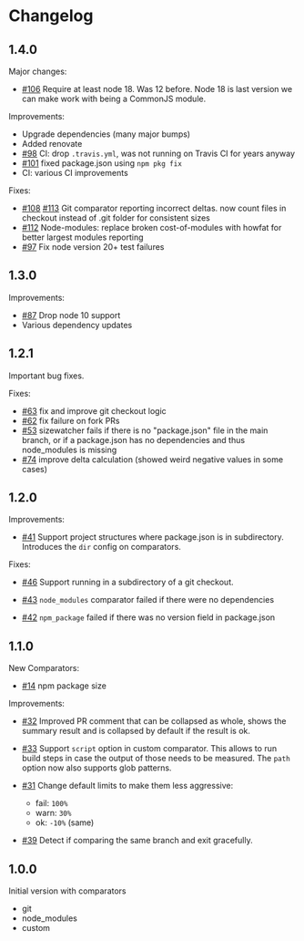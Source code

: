 # Changelog

## 1.4.0

Major changes:

- [#106](https://github.com/adobe/sizewatcher/issues/106) Require at least node 18. Was 12 before. Node 18 is last version we can make work with being a CommonJS module.

Improvements:

- Upgrade dependencies (many major bumps)
- Added renovate
- [#98](https://github.com/adobe/sizewatcher/pull/98) CI: drop `.travis.yml`, was not running on Travis CI for years anyway
- [#101](https://github.com/adobe/sizewatcher/pull/101) fixed package.json using `npm pkg fix`
- CI: various CI improvements

Fixes:

- [#108](https://github.com/adobe/sizewatcher/pull/108) [#113](https://github.com/adobe/sizewatcher/pull/113) Git comparator reporting incorrect deltas. now count files in checkout instead of .git folder for consistent sizes
- [#112](https://github.com/adobe/sizewatcher/pull/112) Node-modules: replace broken cost-of-modules with howfat for better largest modules reporting
- [#97](https://github.com/adobe/sizewatcher/pull/97) Fix node version 20+ test failures

## 1.3.0

Improvements:

- [#87](https://github.com/adobe/sizewatcher/issues/87) Drop node 10 support
- Various dependency updates

## 1.2.1

Important bug fixes.

Fixes:

- [#63](https://github.com/adobe/sizewatcher/issues/63) fix and improve git checkout logic
- [#62](https://github.com/adobe/sizewatcher/issues/62) fix failure on fork PRs
- [#53](https://github.com/adobe/sizewatcher/issues/53) sizewatcher fails if there is no "package.json" file in the main branch, or if a package.json has no dependencies and thus node_modules is missing
- [#74](https://github.com/adobe/sizewatcher/issues/74) improve delta calculation (showed weird negative values in some cases)

## 1.2.0

Improvements:

- [#41](https://github.com/adobe/sizewatcher/issues/41) Support project structures where package.json is in subdirectory. Introduces the `dir` config on comparators.

Fixes:

- [#46](https://github.com/adobe/sizewatcher/issues/46) Support running in a subdirectory of a git checkout.

- [#43](https://github.com/adobe/sizewatcher/issues/43) `node_modules` comparator failed if there were no dependencies

- [#42](https://github.com/adobe/sizewatcher/issues/42) `npm_package` failed if there was no version field in package.json

## 1.1.0

New Comparators:

- [#14](https://github.com/adobe/sizewatcher/issues/14) npm package size

Improvements:

- [#32](https://github.com/adobe/sizewatcher/issues/32) Improved PR comment that can be collapsed as whole, shows the summary result and is collapsed by default if the result is ok.

- [#33](https://github.com/adobe/sizewatcher/issues/33) Support `script` option in custom comparator. This allows to run build steps in case the output of those needs to be measured. The `path` option now also supports glob patterns.


- [#31](https://github.com/adobe/sizewatcher/issues/31) Change default limits to make them less aggressive:
  - fail: `100%`
  - warn: `30%`
  - ok: `-10%` (same)

- [#39](https://github.com/adobe/sizewatcher/issues/39) Detect if comparing the same branch and exit gracefully.


## 1.0.0

Initial version with comparators

- git
- node_modules
- custom